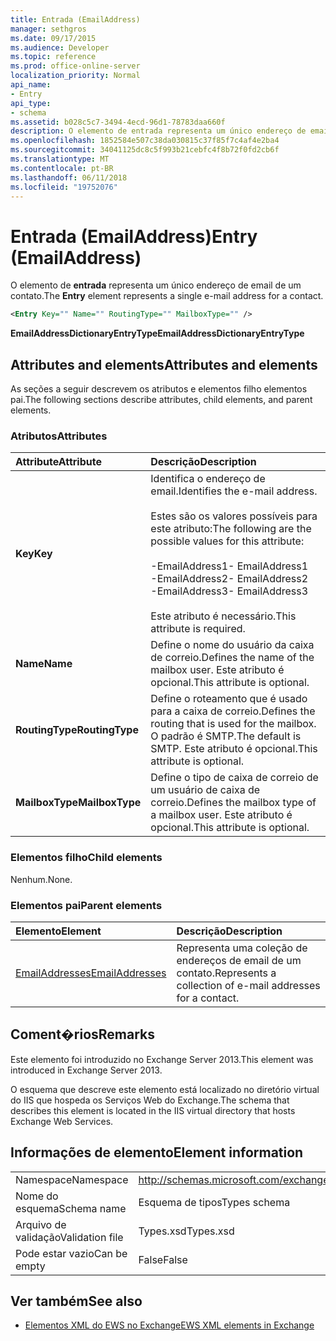 ```yaml
---
title: Entrada (EmailAddress)
manager: sethgros
ms.date: 09/17/2015
ms.audience: Developer
ms.topic: reference
ms.prod: office-online-server
localization_priority: Normal
api_name:
- Entry
api_type:
- schema
ms.assetid: b028c5c7-3494-4ecd-96d1-78783daa660f
description: O elemento de entrada representa um único endereço de email de um contato.
ms.openlocfilehash: 1852584e507c38da030815c37f85f7c4af4e2ba4
ms.sourcegitcommit: 34041125dc8c5f993b21cebfc4f8b72f0fd2cb6f
ms.translationtype: MT
ms.contentlocale: pt-BR
ms.lasthandoff: 06/11/2018
ms.locfileid: "19752076"
---
```

# <a name="entry-emailaddress"></a><span data-ttu-id="4316b-103">Entrada (EmailAddress)</span><span class="sxs-lookup"><span data-stu-id="4316b-103">Entry (EmailAddress)</span></span>

<span data-ttu-id="4316b-104">O elemento de **entrada** representa um único endereço de email de um contato.</span><span class="sxs-lookup"><span data-stu-id="4316b-104">The **Entry** element represents a single e-mail address for a contact.</span></span> 
  
```XML
<Entry Key="" Name="" RoutingType="" MailboxType="" />
```

<span data-ttu-id="4316b-105">**EmailAddressDictionaryEntryType**</span><span class="sxs-lookup"><span data-stu-id="4316b-105">**EmailAddressDictionaryEntryType**</span></span>

## <a name="attributes-and-elements"></a><span data-ttu-id="4316b-106">Attributes and elements</span><span class="sxs-lookup"><span data-stu-id="4316b-106">Attributes and elements</span></span>

<span data-ttu-id="4316b-107">As seções a seguir descrevem os atributos e elementos filho elementos pai.</span><span class="sxs-lookup"><span data-stu-id="4316b-107">The following sections describe attributes, child elements, and parent elements.</span></span>
  
### <a name="attributes"></a><span data-ttu-id="4316b-108">Atributos</span><span class="sxs-lookup"><span data-stu-id="4316b-108">Attributes</span></span>

|<span data-ttu-id="4316b-109">**Attribute**</span><span class="sxs-lookup"><span data-stu-id="4316b-109">**Attribute**</span></span>|<span data-ttu-id="4316b-110">**Descrição**</span><span class="sxs-lookup"><span data-stu-id="4316b-110">**Description**</span></span>|
|:-----|:-----|
|<span data-ttu-id="4316b-111">**Key**</span><span class="sxs-lookup"><span data-stu-id="4316b-111">**Key**</span></span> <br/> | <span data-ttu-id="4316b-112">Identifica o endereço de email.</span><span class="sxs-lookup"><span data-stu-id="4316b-112">Identifies the e-mail address.</span></span><br/><br/><span data-ttu-id="4316b-113">Estes são os valores possíveis para este atributo:</span><span class="sxs-lookup"><span data-stu-id="4316b-113">The following are the possible values for this attribute:</span></span><br/><br/><span data-ttu-id="4316b-114">-EmailAddress1</span><span class="sxs-lookup"><span data-stu-id="4316b-114">-  EmailAddress1</span></span>  <br/><span data-ttu-id="4316b-115">-EmailAddress2</span><span class="sxs-lookup"><span data-stu-id="4316b-115">-  EmailAddress2</span></span>  <br/><span data-ttu-id="4316b-116">-EmailAddress3</span><span class="sxs-lookup"><span data-stu-id="4316b-116">-  EmailAddress3</span></span> <br/><br/>  <span data-ttu-id="4316b-117">Este atributo é necessário.</span><span class="sxs-lookup"><span data-stu-id="4316b-117">This attribute is required.</span></span>  <br/> |
|<span data-ttu-id="4316b-118">**Name**</span><span class="sxs-lookup"><span data-stu-id="4316b-118">**Name**</span></span> <br/> |<span data-ttu-id="4316b-119">Define o nome do usuário da caixa de correio.</span><span class="sxs-lookup"><span data-stu-id="4316b-119">Defines the name of the mailbox user.</span></span> <span data-ttu-id="4316b-120">Este atributo é opcional.</span><span class="sxs-lookup"><span data-stu-id="4316b-120">This attribute is optional.</span></span>  <br/> |
|<span data-ttu-id="4316b-121">**RoutingType**</span><span class="sxs-lookup"><span data-stu-id="4316b-121">**RoutingType**</span></span> <br/> |<span data-ttu-id="4316b-122">Define o roteamento que é usado para a caixa de correio.</span><span class="sxs-lookup"><span data-stu-id="4316b-122">Defines the routing that is used for the mailbox.</span></span> <span data-ttu-id="4316b-123">O padrão é SMTP.</span><span class="sxs-lookup"><span data-stu-id="4316b-123">The default is SMTP.</span></span> <span data-ttu-id="4316b-124">Este atributo é opcional.</span><span class="sxs-lookup"><span data-stu-id="4316b-124">This attribute is optional.</span></span>  <br/> |
|<span data-ttu-id="4316b-125">**MailboxType**</span><span class="sxs-lookup"><span data-stu-id="4316b-125">**MailboxType**</span></span> <br/> |<span data-ttu-id="4316b-126">Define o tipo de caixa de correio de um usuário de caixa de correio.</span><span class="sxs-lookup"><span data-stu-id="4316b-126">Defines the mailbox type of a mailbox user.</span></span> <span data-ttu-id="4316b-127">Este atributo é opcional.</span><span class="sxs-lookup"><span data-stu-id="4316b-127">This attribute is optional.</span></span>  <br/> |
   
### <a name="child-elements"></a><span data-ttu-id="4316b-128">Elementos filho</span><span class="sxs-lookup"><span data-stu-id="4316b-128">Child elements</span></span>

<span data-ttu-id="4316b-129">Nenhum.</span><span class="sxs-lookup"><span data-stu-id="4316b-129">None.</span></span>
  
### <a name="parent-elements"></a><span data-ttu-id="4316b-130">Elementos pai</span><span class="sxs-lookup"><span data-stu-id="4316b-130">Parent elements</span></span>

|<span data-ttu-id="4316b-131">**Elemento**</span><span class="sxs-lookup"><span data-stu-id="4316b-131">**Element**</span></span>|<span data-ttu-id="4316b-132">**Descrição**</span><span class="sxs-lookup"><span data-stu-id="4316b-132">**Description**</span></span>|
|:-----|:-----|
|[<span data-ttu-id="4316b-133">EmailAddresses</span><span class="sxs-lookup"><span data-stu-id="4316b-133">EmailAddresses</span></span>](emailaddresses.md) <br/> |<span data-ttu-id="4316b-134">Representa uma coleção de endereços de email de um contato.</span><span class="sxs-lookup"><span data-stu-id="4316b-134">Represents a collection of e-mail addresses for a contact.</span></span>  <br/> |
   
## <a name="remarks"></a><span data-ttu-id="4316b-135">Coment�rios</span><span class="sxs-lookup"><span data-stu-id="4316b-135">Remarks</span></span>

<span data-ttu-id="4316b-136">Este elemento foi introduzido no Exchange Server 2013.</span><span class="sxs-lookup"><span data-stu-id="4316b-136">This element was introduced in Exchange Server 2013.</span></span>
  
<span data-ttu-id="4316b-137">O esquema que descreve este elemento está localizado no diretório virtual do IIS que hospeda os Serviços Web do Exchange.</span><span class="sxs-lookup"><span data-stu-id="4316b-137">The schema that describes this element is located in the IIS virtual directory that hosts Exchange Web Services.</span></span>
  
## <a name="element-information"></a><span data-ttu-id="4316b-138">Informações de elemento</span><span class="sxs-lookup"><span data-stu-id="4316b-138">Element information</span></span>

|||
|:-----|:-----|
|<span data-ttu-id="4316b-139">Namespace</span><span class="sxs-lookup"><span data-stu-id="4316b-139">Namespace</span></span>  <br/> |http://schemas.microsoft.com/exchange/services/2006/types  <br/> |
|<span data-ttu-id="4316b-140">Nome do esquema</span><span class="sxs-lookup"><span data-stu-id="4316b-140">Schema name</span></span>  <br/> |<span data-ttu-id="4316b-141">Esquema de tipos</span><span class="sxs-lookup"><span data-stu-id="4316b-141">Types schema</span></span>  <br/> |
|<span data-ttu-id="4316b-142">Arquivo de validação</span><span class="sxs-lookup"><span data-stu-id="4316b-142">Validation file</span></span>  <br/> |<span data-ttu-id="4316b-143">Types.xsd</span><span class="sxs-lookup"><span data-stu-id="4316b-143">Types.xsd</span></span>  <br/> |
|<span data-ttu-id="4316b-144">Pode estar vazio</span><span class="sxs-lookup"><span data-stu-id="4316b-144">Can be empty</span></span>  <br/> |<span data-ttu-id="4316b-145">False</span><span class="sxs-lookup"><span data-stu-id="4316b-145">False</span></span>  <br/> |
   
## <a name="see-also"></a><span data-ttu-id="4316b-146">Ver também</span><span class="sxs-lookup"><span data-stu-id="4316b-146">See also</span></span>

- [<span data-ttu-id="4316b-147">Elementos XML do EWS no Exchange</span><span class="sxs-lookup"><span data-stu-id="4316b-147">EWS XML elements in Exchange</span></span>](ews-xml-elements-in-exchange.md)

